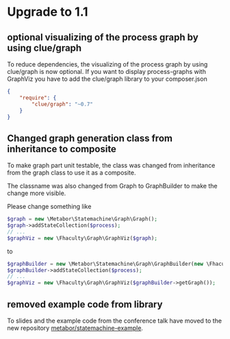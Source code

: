 # Upgrade to 1.1

## optional visualizing of the process graph by using clue/graph 

To reduce dependencies, the visualizing of the process graph by using clue/graph is now optional.
If you want to display process-graphs with GraphViz you have to add the clue/graph library to your
composer.json

```JSON
{
    "require": {
        "clue/graph": "~0.7"
    }
}
```

## Changed graph generation class from inheritance to composite 

To make graph part unit testable, the class was changed from inheritance from the graph class to use it as a composite.

The classname was also changed from Graph to GraphBuilder to make the change more visible.

Please change something like

```PHP
$graph = new \Metabor\Statemachine\Graph\Graph();
$graph->addStateCollection($process);
// ...
$graphViz = new \Fhaculty\Graph\GraphViz($graph);
```

to

```PHP
$graphBuilder = new \Metabor\Statemachine\Graph\GraphBuilder(new \Fhaculty\Graph\Graph());
$graphBuilder->addStateCollection($process);
// ...
$graphViz = new \Fhaculty\Graph\GraphViz($graphBuilder->getGraph());
```

## removed example code from library 

To slides and the example code from the conference talk have moved to the new repository [metabor/statemachine-example](https://github.com/Metabor/Statemachine-Example).
